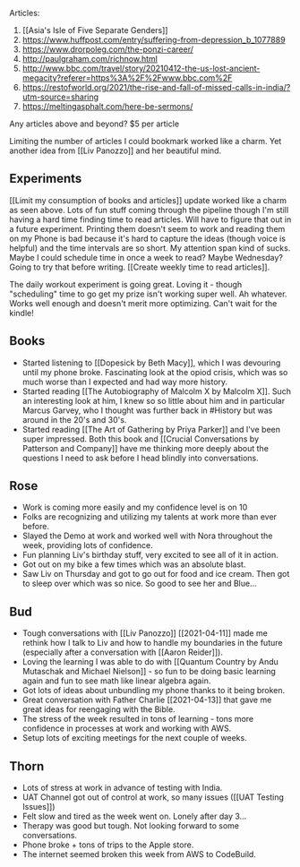Articles: 
1. [[Asia's Isle of Five Separate Genders]]
2. https://www.huffpost.com/entry/suffering-from-depression_b_1077889
3. https://www.drorpoleg.com/the-ponzi-career/
4. http://paulgraham.com/richnow.html
5. http://www.bbc.com/travel/story/20210412-the-us-lost-ancient-megacity?referer=https%3A%2F%2Fwww.bbc.com%2F
6. https://restofworld.org/2021/the-rise-and-fall-of-missed-calls-in-india/?utm-source=sharing
7. https://meltingasphalt.com/here-be-sermons/

Any articles above and beyond? $5 per article

Limiting the number of articles I could bookmark worked like a charm. Yet another idea from [[Liv Panozzo]] and her beautiful mind. 

## Experiments
[[Limit my consumption of books and articles]] update worked like a charm as seen above. Lots of fun stuff coming through the pipeline though I'm still having a hard time finding time to read articles. Will have to figure that out in a future experiment. Printing them doesn't seem to work and reading them on my Phone is bad because it's hard to capture the ideas (though voice is helpful) and the time intervals are so short. My attention span kind of sucks. Maybe I could schedule time in once a week to read? Maybe Wednesday? Going to try that before writing. [[Create weekly time to read articles]].

The daily workout experiment is going great. Loving it - though "scheduling" time to go get my prize isn't working super well. Ah whatever. Works well enough and doesn't merit more optimizing. Can't wait for the kindle!

## Books
- Started listening to [[Dopesick by Beth Macy]], which I was devouring until my phone broke. Fascinating look at the opiod crisis, which was so much worse than I expected and had way more history. 
- Started reading [[The Autobiography of Malcolm X by Malcolm X]]. Such an interesting look at him, I knew so so little about him and in particular Marcus Garvey, who I thought was further back in #History but was around in the 20's and 30's. 
- Started reading [[The Art of Gathering by Priya Parker]] and I've been super impressed. Both this book and [[Crucial Conversations by Patterson and Company]] have me thinking more deeply about the questions I need to ask before I head blindly into conversations.  
## Rose 
- Work is coming more easily and my confidence level is on 10
- Folks are recognizing and utilizing my talents at work more than ever before.
- Slayed the Demo at work and worked well with Nora throughout the week, providing lots of confidence.
- Fun planning Liv's birthday stuff, very excited to see all of it in action. 
- Got out on my bike a few times which was an absolute blast. 
- Saw Liv on Thursday and got to go out for food and ice cream. Then got to sleep over which was so nice. So good to see her and Blue...
## Bud 
- Tough conversations with [[Liv Panozzo]] [[2021-04-11]] made me rethink how I talk to Liv and how to handle my boundaries in the future (especially after a conversation with [[Aaron Reider]]).
- Loving the learning I was able to do with [[Quantum Country by Andu Mutaschak and Michael Nielson]] - so fun to be doing basic learning again and fun to see math like linear algebra again.
- Got lots of ideas about unbundling my phone thanks to it being broken.
- Great conversation with Father Charlie [[2021-04-13]] that gave me great ideas for reengaging with the Bible. 
- The stress of the week resulted in tons of learning - tons more confidence in processes at work and working with AWS.
- Setup lots of exciting meetings for the next couple of weeks.
## Thorn
- Lots of stress at work in advance of testing with India. 
- UAT Channel got out of control at work, so many issues ([[UAT Testing Issues]])
- Felt slow and tired as the week went on. Lonely after day 3...
- Therapy was good but tough. Not looking forward to some conversations.
- Phone broke + tons of trips to the Apple store. 
- The internet seemed broken this week from AWS to CodeBuild. 
